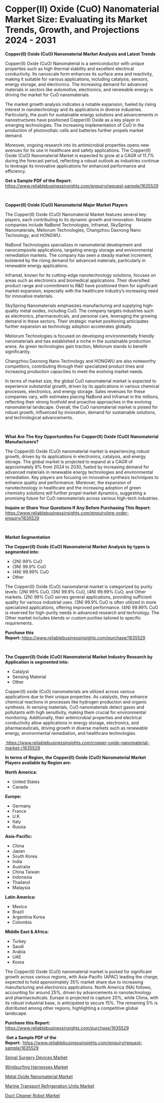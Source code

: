 <p><h1>Copper(II) Oxide (CuO) Nanomaterial Market Size: Evaluating its Market Trends, Growth, and Projections 2024 - 2031</h1></p><p><strong>Copper(II) Oxide (CuO) Nanomaterial Market Analysis and Latest Trends</strong></p>
<p><p>Copper(II) Oxide (CuO) Nanomaterial is a semiconductor with unique properties such as high thermal stability and excellent electrical conductivity. Its nanoscale form enhances its surface area and reactivity, making it suitable for various applications, including catalysis, sensors, energy storage, and electronics. The increasing demand for advanced materials in sectors like automotive, electronics, and renewable energy is driving the market for CuO nanomaterials.</p><p>The market growth analysis indicates a notable expansion, fueled by rising interest in nanotechnology and its applications in diverse industries. Particularly, the push for sustainable energy solutions and advancements in nanostructures have positioned Copper(II) Oxide as a key player in emerging technologies. The increasing implementation of CuO in the production of photovoltaic cells and batteries further propels market demand. </p><p>Moreover, ongoing research into its antimicrobial properties opens new avenues for its use in healthcare and safety applications. The Copper(II) Oxide (CuO) Nanomaterial Market is expected to grow at a CAGR of 11.7% during the forecast period, reflecting a robust outlook as industries continue to leverage its innovative applications for enhanced performance and efficiency.</p></p>
<p><strong>Get a Sample PDF of the Report:&nbsp;</strong> <a href="https://www.reliablebusinessinsights.com/enquiry/request-sample/1635529">https://www.reliablebusinessinsights.com/enquiry/request-sample/1635529</a></p>
<p>&nbsp;</p>
<p><strong>Copper(II) Oxide (CuO) Nanomaterial Major Market Players</strong></p>
<p><p>The Copper(II) Oxide (CuO) Nanomaterial Market features several key players, each contributing to its dynamic growth and innovation. Notable companies include NaBond Technologies, Inframat, SkySpring Nanomaterials, Meliorum Technologies, Changzhou Daxnong Nano Technology, and HONGWU.</p><p>NaBond Technologies specializes in nanomaterial development and nanocomposite applications, targeting energy storage and environmental remediation markets. The company has seen a steady market increment, bolstered by the rising demand for advanced materials, particularly in renewable energy applications.</p><p>Inframat, known for its cutting-edge nanotechnology solutions, focuses on areas such as electronics and biomedical applications. Their diversified product range and commitment to R&D have positioned them for significant market expansion, especially with the healthcare industry’s increasing need for innovative materials.</p><p>SkySpring Nanomaterials emphasizes manufacturing and supplying high-quality metal oxides, including CuO. The company targets industries such as electronics, pharmaceuticals, and personal care, leveraging the growing demand in these sectors. Their strategic market positioning anticipates further expansion as technology adoption accelerates globally.</p><p>Meliorum Technologies is focused on developing environmentally friendly nanomaterials and has established a niche in the sustainable production arena. As green technologies gain traction, Meliorum stands to benefit significantly.</p><p>Changzhou Daxnong Nano Technology and HONGWU are also noteworthy competitors, contributing through their specialized product lines and increasing production capacities to meet the evolving market needs.</p><p>In terms of market size, the global CuO nanomaterial market is expected to experience substantial growth, driven by its applications in various chemical processes, electronics, and energy storage. Sales revenues for these companies vary, with estimates placing NaBond and Inframat in the millions, reflecting their strong foothold and proactive approaches in the evolving nanomaterial landscape. Overall, the CuO nanomaterial market is poised for robust growth, influenced by innovation, demand for sustainable solutions, and technological advancements.</p></p>
<p>&nbsp;</p>
<p><strong>What Are The Key Opportunities For Copper(II) Oxide (CuO) Nanomaterial Manufacturers?</strong></p>
<p><p>The Copper(II) Oxide (CuO) nanomaterial market is experiencing robust growth, driven by its applications in electronics, catalysis, and energy storage. The global market is projected to expand at a CAGR of approximately 8% from 2024 to 2030, fueled by increasing demand for advanced materials in renewable energy technologies and environmental remediation. Key players are focusing on innovative synthesis techniques to enhance quality and performance. Moreover, the expansion of nanotechnology in healthcare and the increasing adoption of green chemistry solutions will further propel market dynamics, suggesting a promising future for CuO nanomaterials across various high-tech industries.</p></p>
<p><strong>Inquire or Share Your Questions If Any Before Purchasing This Report:</strong> <a href="https://www.reliablebusinessinsights.com/enquiry/pre-order-enquiry/1635529">https://www.reliablebusinessinsights.com/enquiry/pre-order-enquiry/1635529</a></p>
<p>&nbsp;</p>
<p><strong>Market Segmentation</strong></p>
<p><strong>The Copper(II) Oxide (CuO) Nanomaterial Market Analysis by types is segmented into:</strong></p>
<p><ul><li>(2N) 99% CuO</li><li>(3N) 99.9% CuO</li><li>(4N) 99.99% CuO</li><li>Other</li></ul></p>
<p><p>The Copper(II) Oxide (CuO) nanomaterial market is categorized by purity levels: (2N) 99% CuO, (3N) 99.9% CuO, (4N) 99.99% CuO, and Other markets. (2N) 99% CuO serves general applications, providing sufficient quality for various industrial uses. (3N) 99.9% CuO is often utilized in more specialized applications, offering improved performance. (4N) 99.99% CuO is reserved for high-purity needs in advanced research and technology. The Other market includes blends or custom purities tailored to specific requirements.</p></p>
<p><strong>Purchase this Report:&nbsp;</strong><a href="https://www.reliablebusinessinsights.com/purchase/1635529">https://www.reliablebusinessinsights.com/purchase/1635529</a></p>
<p>&nbsp;</p>
<p><strong>The Copper(II) Oxide (CuO) Nanomaterial Market Industry Research by Application is segmented into:</strong></p>
<p><ul><li>Catalyst</li><li>Sensing Material</li><li>Other</li></ul></p>
<p><p>Copper(II) oxide (CuO) nanomaterials are utilized across various applications due to their unique properties. As catalysts, they enhance chemical reactions in processes like hydrogen production and organic synthesis. In sensing materials, CuO nanomaterials detect gases and pollutants with high sensitivity, making them crucial for environmental monitoring. Additionally, their antimicrobial properties and electrical conductivity allow applications in energy storage, electronics, and pharmaceuticals, driving growth in diverse markets such as renewable energy, environmental remediation, and healthcare technologies.</p></p>
<p><a href="https://www.reliablebusinessinsights.com/copper-oxide-nanomaterial-market-r1635529">&nbsp;https://www.reliablebusinessinsights.com/copper-oxide-nanomaterial-market-r1635529</a></p>
<p><strong>In terms of Region, the Copper(II) Oxide (CuO) Nanomaterial Market Players available by Region are:</strong></p>
<p>
    <p> <strong> North America: </strong>
        <ul>
            <li>United States</li>
            <li>Canada</li>
        </ul>
        </p> 
    <p> <strong> Europe: </strong>
        <ul>
            <li>Germany</li>
            <li>France</li>
            <li>U.K.</li>
            <li>Italy</li>
            <li>Russia</li>
        </ul>
        </p> 
    <p> <strong> Asia-Pacific: </strong>
        <ul>
            <li>China</li>
            <li>Japan</li>
            <li>South Korea</li>
            <li>India</li>
            <li>Australia</li>
            <li>China Taiwan</li>
            <li>Indonesia</li>
            <li>Thailand</li>
            <li>Malaysia</li>
        </ul>
        </p> 
    <p> <strong> Latin America: </strong>
        <ul>
            <li>Mexico</li>
            <li>Brazil</li>
            <li>Argentina Korea</li>
            <li>Colombia</li>
        </ul>
        </p> 
    <p> <strong> Middle East & Africa: </strong>
        <ul>
            <li>Turkey</li>
            <li>Saudi</li>
            <li>Arabia</li>
            <li>UAE</li>
            <li>Korea</li>
        </ul>
    </p>
    </p>
<p><p>The Copper(II) Oxide (CuO) nanomaterial market is poised for significant growth across various regions, with Asia-Pacific (APAC) leading the charge, expected to hold approximately 35% market share due to increasing manufacturing and electronics applications. North America (NA) follows, accounting for around 25%, driven by advancements in nanotechnology and pharmaceuticals. Europe is projected to capture 20%, while China, with its robust industrial base, is anticipated to secure 15%. The remaining 5% is distributed among other regions, highlighting a competitive global landscape.</p></p>
<p><strong>Purchase this Report: </strong><a href="https://www.reliablebusinessinsights.com/purchase/1635529">https://www.reliablebusinessinsights.com/purchase/1635529</a></p>
<p>&nbsp;<strong>Get a Sample PDF of the Report:&nbsp;&nbsp;</strong><a href="https://www.reliablebusinessinsights.com/enquiry/request-sample/1635529">https://www.reliablebusinessinsights.com/enquiry/request-sample/1635529</a></p>
<p><strong></strong></p>
<p><p><a href="https://www.linkedin.com/pulse/emerging-trends-spinal-surgery-devices-market-global-9cdae?trackingId=Mb6czUSnQFmoqbTr6HMTyw%3D%3D">Spinal Surgery Devices Market</a></p><p><a href="https://issuu.com/reportprime-2/docs/windsurfing-harnesses-market-size-2_c222f374245ed0">Windsurfing Harnesses Market</a></p><p><a href="https://github.com/LilianFaulkner65/Market-Research-Report-List-1/blob/main/metal-oxide-nanomaterial-market.md">Metal Oxide Nanomaterial Market</a></p><p><a href="https://medium.com/@nigelb1974/marine-transport-refrigeration-units-market-research-report-exploring-market-size-and-revenue-917473c4727b?postPublishedType=repub">Marine Transport Refrigeration Units Market</a></p><p><a href="https://medium.com/@nigelb1974/strategic-market-insights-navigating-the-global-duct-cleaner-robot-market-landscape-2024-2031-befdaee80621">Duct Cleaner Robot Market</a></p></p>